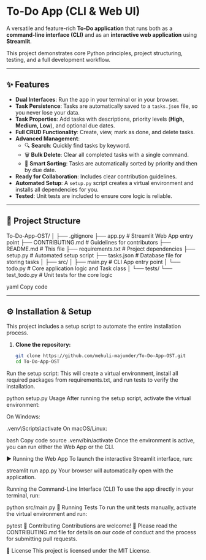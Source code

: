 # To-Do App (CLI & Web UI)

A versatile and feature-rich **To-Do application** that runs both as a **command-line interface (CLI)** and as an **interactive web application** using **Streamlit**.  

This project demonstrates core Python principles, project structuring, testing, and a full development workflow.

---

## ✨ Features

- **Dual Interfaces**: Run the app in your terminal or in your browser.  
- **Task Persistence**: Tasks are automatically saved to a `tasks.json` file, so you never lose your data.  
- **Task Properties**: Add tasks with descriptions, priority levels (**High, Medium, Low**), and optional due dates.  
- **Full CRUD Functionality**: Create, view, mark as done, and delete tasks.  
- **Advanced Management**:  
  - 🔍 **Search**: Quickly find tasks by keyword.  
  - 🗑️ **Bulk Delete**: Clear all completed tasks with a single command.  
  - 🧠 **Smart Sorting**: Tasks are automatically sorted by priority and then by due date.  
- **Ready for Collaboration**: Includes clear contribution guidelines.  
- **Automated Setup**: A `setup.py` script creates a virtual environment and installs all dependencies for you.  
- **Tested**: Unit tests are included to ensure core logic is reliable.  

---

## 📂 Project Structure

To-Do-App-OST/
│
├── .gitignore
├── app.py # Streamlit Web App entry point
├── CONTRIBUTING.md # Guidelines for contributors
├── README.md # This file
├── requirements.txt # Project dependencies
├── setup.py # Automated setup script
├── tasks.json # Database file for storing tasks
│
├── src/
│ ├── main.py # CLI App entry point
│ └── todo.py # Core application logic and Task class
│
└── tests/
└── test_todo.py # Unit tests for the core logic

yaml
Copy code

---

## ⚙️ Installation & Setup

This project includes a setup script to automate the entire installation process.

1. **Clone the repository:**
   ```bash
   git clone https://github.com/mehuli-majumder/To-Do-App-OST.git
   cd To-Do-App-OST
Run the setup script:
This will create a virtual environment, install all required packages from requirements.txt, and run tests to verify the installation.

python setup.py
Usage
After running the setup script, activate the virtual environment:

On Windows:

.venv\Scripts\activate
On macOS/Linux:

bash
Copy code
source .venv/bin/activate
Once the environment is active, you can run either the Web App or the CLI.

▶ Running the Web App
To launch the interactive Streamlit interface, run:

streamlit run app.py
Your browser will automatically open with the application.

Running the Command-Line Interface (CLI)
To use the app directly in your terminal, run:

python src/main.py
🧪 Running Tests
To run the unit tests manually, activate the virtual environment and run:

pytest
🤝 Contributing
Contributions are welcome! 🎉
Please read the CONTRIBUTING.md file for details on our code of conduct and the process for submitting pull requests.

📜 License
This project is licensed under the MIT License.
